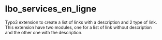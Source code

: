 lbo_services_en_ligne
=====================

Typo3 extension to create a list of links with a description and 2 type of link. This extension have two modules, one for a list of link without description and the other one with the description.
